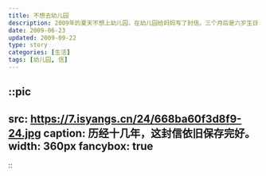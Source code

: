 ```yaml
---
title: 不想去幼儿园
description: 2009年的夏天不想上幼儿园，在幼儿园给妈妈写了封信。三个月后是六岁生日，礼物是一本相册，这封信随之装入其中。
date: 2009-06-23
updated: 2009-09-22
type: story
categories: [生活]
tags: [幼儿园, 信]
---
```


::pic
---
src: https://7.isyangs.cn/24/668ba60f3d8f9-24.jpg
caption: 历经十几年，这封信依旧保存完好。
width: 360px
fancybox: true
---
::

<!-- ::folding{summary="文字稿"}
“妈”０６月２３日(妈收)

妈：我上幼儿园时候，你走了。我很想你，你都不知道亲我一下。我都流泿泪了；我爱你，请你亲我一下；我还有心里话要说呢！……早上你知不知道过来看看我，亲亲我。
:: -->
